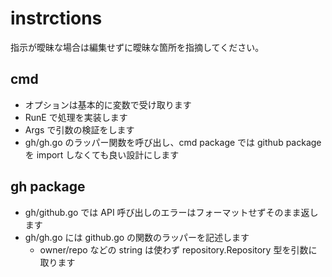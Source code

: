 # instrctions

指示が曖昧な場合は編集せずに曖昧な箇所を指摘してください。

## cmd

* オプションは基本的に変数で受け取ります
* RunE で処理を実装します
* Args で引数の検証をします
* gh/gh.go のラッパー関数を呼び出し、cmd package では github package を import しなくても良い設計にします

## gh package

* gh/github.go では API 呼び出しのエラーはフォーマットせずそのまま返します
* gh/gh.go には github.go の関数のラッパーを記述します
  * owner/repo などの string は使わず repository.Repository 型を引数に取ります
